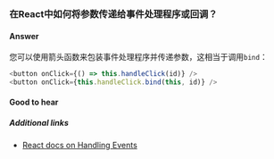 ### 在React中如何将参数传递给事件处理程序或回调？

#### Answer

您可以使用箭头函数来包装事件处理程序并传递参数，这相当于调用`bind`：

```js
<button onClick={() => this.handleClick(id)} />
<button onClick={this.handleClick.bind(this, id)} />
```

#### Good to hear

##### Additional links

* [React docs on Handling Events](https://reactjs.org/docs/handling-events.html)

<!-- tags: (react,javascript) -->

<!-- expertise: (1) -->
